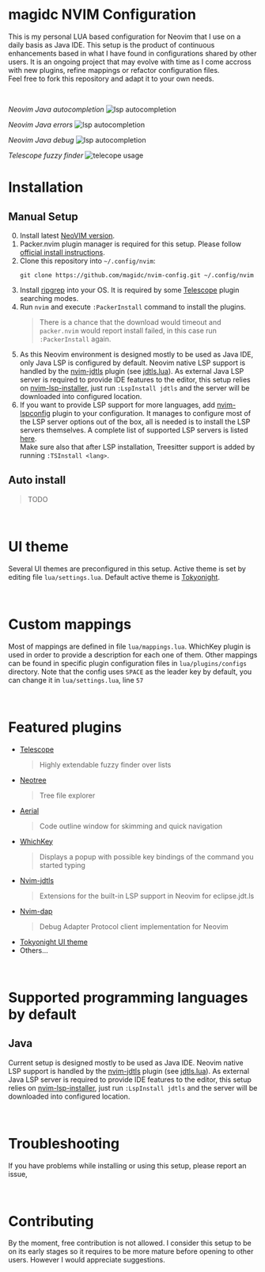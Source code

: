 # magidc NVIM Configuration

This is my personal LUA based configuration for Neovim that I use on a daily basis as Java IDE. This setup is the product of continuous enhancements based in what I have found in configurations shared by other users. It is an ongoing project that may evolve with time as I come accross with new plugins, refine mappings or refactor configuration files.<br>Feel free to fork this repository and adapt it to your own needs.

<br>

*Neovim Java autocompletion*
![lsp autocompletion](https://github.com/magidc/nvim-config/blob/master/nvim_lsp_1.png?raw=true)

*Neovim Java errors*
![lsp autocompletion](https://github.com/magidc/nvim-config/blob/master/nvim_lsp_2.png?raw=true)

*Neovim Java debug*
![lsp autocompletion](https://github.com/magidc/nvim-config/blob/master/nvim_debug.png?raw=true)

*Telescope fuzzy finder*
![telecope usage](https://github.com/magidc/nvim-config/blob/master/nvim_telescope.png?raw=true)

# Installation
## Manual Setup
0. Install latest [NeoVIM version](https://github.com/neovim/neovim/wiki/Installing-Neovim). 
1. Packer.nvim plugin manager is required for this setup. Please follow [official install instructions](https://github.com/wbthomason/packer.nvim#quickstart).
2. Clone this repository into `~/.config/nvim`:
    ```
    git clone https://github.com/magidc/nvim-config.git ~/.config/nvim
    ```
4. Install [ripgrep](https://github.com/BurntSushi/ripgrep) into your OS. It is required by some [Telescope](https://github.com/nvim-telescope/telescope.nvim) plugin searching modes.
3. Run `nvim` and execute `:PackerInstall` command to install the plugins.<br>
    > There is a chance that the download would timeout and `packer.nvim` would report install failed, in this case run `:PackerInstall` again.
4. As this Neovim environment is designed mostly to be used as Java IDE, only Java LSP is configured by default. Neovim native LSP support is handled by the [nvim-jdtls](https://github.com/mfussenegger/nvim-jdtls) plugin (see [jdtls.lua](https://github.com/magidc/nvim-config/blob/master/lua/lsp/configs/jdtls.lua)). As external Java LSP server is required to provide IDE features to the editor, this setup relies on [nvim-lsp-installer](https://github.com/williamboman/nvim-lsp-installer/), just run `:LspInstall jdtls` and the server will be downloaded into configured location.
5. If you want to provide LSP support for more languages, add [nvim-lspconfig](https://github.com/neovim/nvim-lspconfig) plugin to your configuration. It manages to configure most of the LSP server options out of the box, all is needed is to install the LSP servers themselves. A complete list of supported LSP servers is listed [here](https://github.com/neovim/nvim-lspconfig/blob/master/doc/server_configurations.md).<br>
Make sure also that after LSP installation, Treesitter support is added by running  `:TSInstall <lang>`.

## Auto install
> TODO
 
<br>

# UI theme
Several UI themes are preconfigured in this setup. Active theme is set by editing file `lua/settings.lua`.
Default active theme is [Tokyonight](https://github.com/folke/tokyonight.nvim).

<br>

# Custom mappings
Most of mappings are defined in file `lua/mappings.lua`. WhichKey plugin is used in order to provide a description for each one of them.
Other mappings can be found in specific plugin configuration files in `lua/plugins/configs` directory.
Note that the config uses `SPACE` as the leader key by default, you can change it in `lua/settings.lua`, line `57`

<br>

# Featured plugins
* [Telescope](https://github.com/nvim-telescope/telescope.nvim)
    > Highly extendable fuzzy finder over lists
* [Neotree](https://github.com/nvim-neo-tree/neo-tree.nvim)
    > Tree file explorer 
* [Aerial](https://github.com/stevearc/aerial.nvim)
    > Code outline window for skimming and quick navigation
* [WhichKey](https://github.com/folke/which-key.nvim)
    > Displays a popup with possible key bindings of the command you started typing
* [Nvim-jdtls](https://github.com/mfussenegger/nvim-jdtls)
    > Extensions for the built-in LSP support in Neovim for eclipse.jdt.ls
* [Nvim-dap](https://github.com/mfussenegger/nvim-dap)
    > Debug Adapter Protocol client implementation for Neovim
* [Tokyonight UI theme](https://github.com/folke/tokyonight.nvim)
* Others...
  
<br>

# Supported programming languages by default
## Java
Current setup is designed mostly to be used as Java IDE. Neovim native LSP support is handled by the [nvim-jdtls](https://github.com/mfussenegger/nvim-jdtls) plugin (see [jdtls.lua](https://github.com/magidc/nvim-config/blob/master/lua/lsp/configs/jdtls.lua)). As external Java LSP server is required to provide IDE features to the editor, this setup relies on [nvim-lsp-installer](https://github.com/williamboman/nvim-lsp-installer/), just run `:LspInstall jdtls` and the server will be downloaded into configured location.

<br>

# Troubleshooting
If you have problems while installing or using this setup, please report an issue, 

<br>

# Contributing
By the moment, free contribution is not allowed. I consider this setup to be on its early stages so it requires to be more mature before opening to other users. However I would appreciate suggestions.

